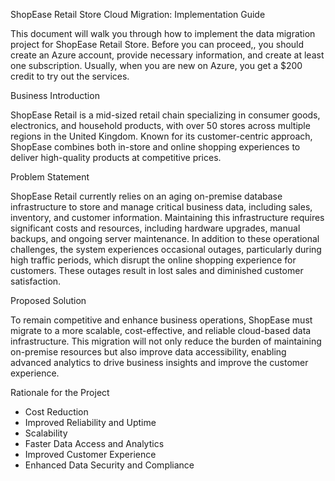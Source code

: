 ShopEase Retail Store Cloud Migration: Implementation Guide

This document will walk you through how to implement the data migration project for ShopEase Retail Store. Before you can proceed,, you should create an Azure account, provide necessary information, and create at least one subscription. Usually, when you are new on Azure, you get a $200 credit to try out the services. 

Business Introduction

ShopEase Retail is a mid-sized retail chain specializing in consumer goods, electronics, and household products, with over 50 stores across multiple regions in the United Kingdom. Known for its customer-centric approach, ShopEase combines both in-store and online shopping experiences to deliver high-quality products at competitive prices.

Problem Statement

ShopEase Retail currently relies on an aging on-premise database infrastructure to store and manage critical business data, including sales, inventory, and customer information. Maintaining this infrastructure requires significant costs and resources, including hardware upgrades, manual backups, and ongoing server maintenance. In addition to these operational challenges, the system experiences occasional outages, particularly during high traffic periods, which disrupt the online shopping experience for customers. These outages result in lost sales and diminished customer satisfaction.

Proposed Solution

To remain competitive and enhance business operations, ShopEase must migrate to a more scalable, cost-effective, and reliable cloud-based data infrastructure. This migration will not only reduce the burden of maintaining on-premise resources but also improve data accessibility, enabling advanced analytics to drive business insights and improve the customer experience.

Rationale for the Project
- Cost Reduction
- Improved Reliability and Uptime
- Scalability
- Faster Data Access and Analytics
- Improved Customer Experience
- Enhanced Data Security and Compliance
